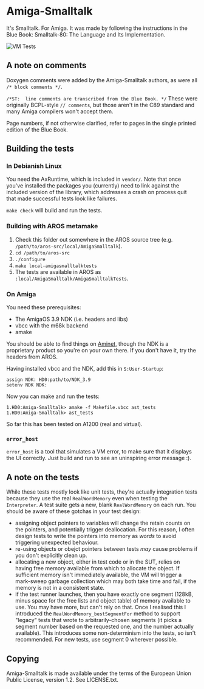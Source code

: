 # Amiga-Smalltalk

It's Smalltalk. For Amiga. It was made by following the instructions in the Blue Book:
Smalltalk-80: The Language and Its Implementation.

![VM Tests](https://github.com/iamleeg/Amiga-Smalltalk/workflows/VM%20Tests/badge.svg)

## A note on comments

Doxygen comments were added by the Amiga-Smalltalk authors, as were all `/* block comments */`.

`/*ST:  line comments are transcribed from the Blue Book. */` These were originally BCPL-style
`// comments`, but those aren't in the C89 standard and many Amiga compilers won't accept them.

Page numbers, if not otherwise clarified, refer to pages in the single printed edition of the Blue Book.

## Building the tests

### In Debianish Linux

You need the AxRuntime, which is included in `vendor/`. Note that once you've installed the packages you (currently) need to link against the included version of the library, which addresses a crash on process quit that made successful tests look like failures.

`make check` will build and run the tests.

### Building with AROS metamake

1. Check this folder out somewhere in the AROS source tree (e.g. `/path/to/aros-src/local/AmigaSmalltalk`).
2. `cd /path/to/aros-src`
3. `./configure`
4. `make local-amigasmalltalktests`
5. The tests are available in AROS as `:local/AmigaSmalltalk/AmigaSmalltalkTests`.

### On Amiga

You need these prerequisites:

 - The AmigaOS 3.9 NDK (i.e. headers and libs)
 - vbcc with the m68k backend
 - amake

You should be able to find things on [Aminet](http://www.aminet.net), though the NDK is a proprietary product so you're on your own there. If you don't have it, try the headers from AROS.

Having installed vbcc and the NDK, add this in `S:User-Startup`:

    assign NDK: HD0:path/to/NDK_3.9
    setenv NDK NDK:

Now you can make and run the tests:

    1.HD0:Amiga-Smalltalk> amake -f Makefile.vbcc ast_tests
    1.HD0:Amiga-Smalltalk> ast_tests

So far this has been tested on A1200 (real and virtual).

### `error_host`

`error_host` is a tool that simulates a VM error, to make sure that it displays the UI correctly. Just build and run to see an uninspiring error message :).

## A note on the tests

While these tests mostly look like unit tests, they're actually integration tests because they use the real `RealWordMemory` even when testing the `Interpreter`. A test suite gets a new, blank `RealWordMemory` on each run. You should be aware of these gotchas in your test design:

 - assigning object pointers to variables will change the retain counts on the pointers, and potentially trigger deallocation. For this reason, I often design tests to write the pointers into memory as _words_ to avoid triggering unexpected behaviour.
 - re-using objects or obejct pointers between tests _may_ cause problems if you don't explicitly clean up.
 - allocating a new object, either in test code or in the SUT, relies on having free memory available from which to allocate the object. If sufficient memory isn't immediately available, the VM will trigger a mark-sweep garbage collection which may both take time and fail, if the memory is not in a consistent state.
 - if the test runner launches, then you have exactly one segment (128kB, minus space for the free lists and object table) of memory available to use. You may have more, but can't rely on that. Once I realised this I introduced the `RealWordMemory_bestSegmentFor` method to support "legacy" tests that wrote to arbitrarily-chosen segments (it picks a segment number based on the requested one, and the number actually available). This introduces some non-determinism into the tests, so isn't recommended. For new tests, use segment 0 wherever possible.

## Copying

Amiga-Smalltalk is made available under the terms of the European Union Public License, version 1.2. See LICENSE.txt.
